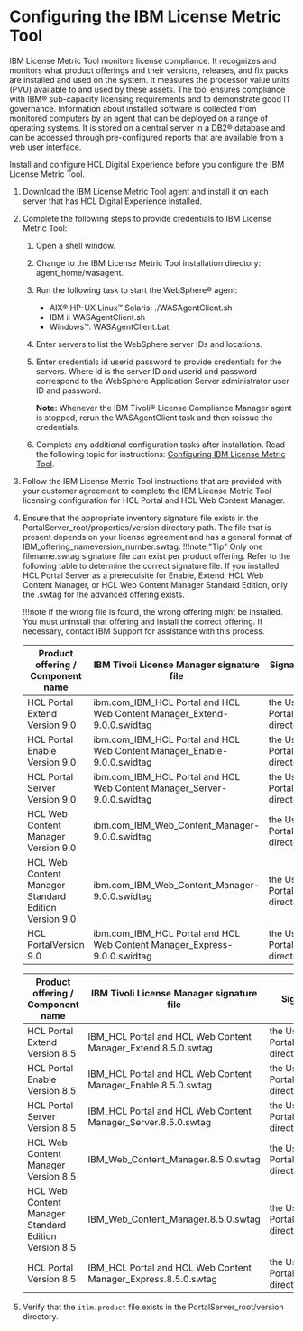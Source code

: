 # Configuring the IBM License Metric Tool

IBM License Metric Tool monitors license compliance. It recognizes and monitors what product offerings and their versions, releases, and fix packs are installed and used on the system. It measures the processor value units (PVU) available to and used by these assets. The tool ensures compliance with IBM® sub-capacity licensing requirements and to demonstrate good IT governance. Information about installed software is collected from monitored computers by an agent that can be deployed on a range of operating systems. It is stored on a central server in a DB2® database and can be accessed through pre-configured reports that are available from a web user interface.

Install and configure HCL Digital Experience before you configure the IBM License Metric Tool.

1.  Download the IBM License Metric Tool agent and install it on each server that has HCL Digital Experience installed.

2.  Complete the following steps to provide credentials to IBM License Metric Tool:

    1.  Open a shell window.

    2.  Change to the IBM License Metric Tool installation directory: agent\_home/wasagent.

    3.  Run the following task to start the WebSphere® agent:

        -   AIX® HP-UX Linux™ Solaris: ./WASAgentClient.sh
        -   IBM i: WASAgentClient.sh
        -   Windows™: WASAgentClient.bat
    4.  Enter servers to list the WebSphere server IDs and locations.

    5.  Enter credentials id userid password to provide credentials for the servers. Where id is the server ID and userid and password correspond to the WebSphere Application Server administrator user ID and password.

        **Note:** Whenever the IBM Tivoli® License Compliance Manager agent is stopped, rerun the WASAgentClient task and then reissue the credentials.

    6.  Complete any additional configuration tasks after installation. Read the following topic for instructions: [Configuring IBM License Metric Tool](http://publib.boulder.ibm.com/infocenter/tivihelp/v31r1/topic/com.ibm.license.mgmt.planinconf.doc/t_configure_main.html).

3.  Follow the IBM License Metric Tool instructions that are provided with your customer agreement to complete the IBM License Metric Tool licensing configuration for HCL Portal and HCL Web Content Manager.

4.  Ensure that the appropriate inventory signature file exists in the PortalServer_root/properties/version directory path. The file that is present depends on your license agreement and has a general format of IBM_offering_nameversion_number.swtag.
    !!!note "Tip"
        Only one filename.swtag signature file can exist per product offering. Refer to the following table to determine the correct signature file. If you installed HCL Portal Server as a prerequisite for Enable, Extend, HCL Web Content Manager, or HCL Web Content Manager Standard Edition, only the .swtag for the advanced offering exists.

    !!!note
        If the wrong file is found, the wrong offering might be installed. You must uninstall that offering and install the correct offering. If necessary, contact IBM Support for assistance with this process.

    |Product offering / Component name|IBM Tivoli License Manager signature file|Signature file's directory path|
    |---------------------------------|-----------------------------------------|-------------------------------|
    |HCL Portal Extend Version 9.0|ibm.com\_IBM\_HCL Portal and HCL Web Content Manager\_Extend-9.0.0.swidtag|the UserData path of the PortalServer_root/swidtag directory|
    |HCL Portal Enable Version 9.0|ibm.com\_IBM\_HCL Portal and HCL Web Content Manager\_Enable-9.0.0.swidtag|the UserData path of the PortalServer_root/swidtag directory|
    |HCL Portal Server Version 9.0|ibm.com\_IBM\_HCL Portal and HCL Web Content Manager\_Server-9.0.0.swidtag|the UserData path of the PortalServer_root/swidtag directory|
    |HCL Web Content Manager Version 9.0|ibm.com\_IBM\_Web\_Content\_Manager-9.0.0.swidtag|the UserData path of the PortalServer_root/swidtag directory|
    |HCL Web Content Manager Standard Edition Version 9.0|ibm.com\_IBM\_Web\_Content\_Manager-9.0.0.swidtag|the UserData path of the PortalServer_root/swidtag directory|
    |HCL PortalVersion 9.0|ibm.com\_IBM\_HCL Portal and HCL Web Content Manager\_Express-9.0.0.swidtag|the UserData path of the PortalServer_root/swidtag directory|

    |Product offering / Component name|IBM Tivoli License Manager signature file|Signature file's directory path|
    |---------------------------------|-----------------------------------------|-------------------------------|
    |HCL Portal Extend Version 8.5|IBM\_HCL Portal and HCL Web Content Manager\_Extend.8.5.0.swtag|the UserData path of the PortalServer_root/properties/version directory|
    |HCL Portal Enable Version 8.5|IBM\_HCL Portal and HCL Web Content Manager\_Enable.8.5.0.swtag|the UserData path of the PortalServer_root/properties/version directory|
    |HCL Portal Server Version 8.5|IBM\_HCL Portal and HCL Web Content Manager\_Server.8.5.0.swtag|the UserData path of the PortalServer_root/properties/version directory|
    |HCL Web Content Manager Version 8.5|IBM\_Web\_Content\_Manager.8.5.0.swtag|the UserData path of the PortalServer_root/properties/version directory|
    |HCL Web Content Manager Standard Edition Version 8.5|IBM\_Web\_Content\_Manager.8.5.0.swtag|the UserData path of the PortalServer_root/properties/version directory|
    |HCL Portal Version 8.5|IBM\_HCL Portal and HCL Web Content Manager\_Express.8.5.0.swtag|the UserData path of the PortalServer_root/properties/version directory|

5.  Verify that the `itlm.product` file exists in the PortalServer_root/version directory.



